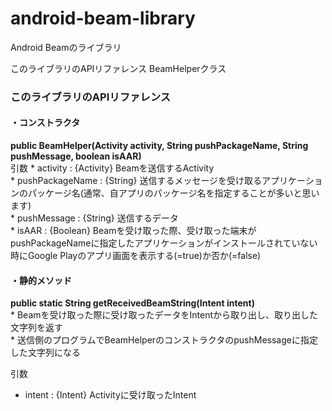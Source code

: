android-beam-library
====================

Android Beamのライブラリ

このライブラリのAPIリファレンス
BeamHelperクラス
<h3>このライブラリのAPIリファレンス</h3>
<h4>・コンストラクタ</h4>
<strong>public BeamHelper(Activity activity, String pushPackageName, String pushMessage, boolean isAAR)</strong></br>
引数
* activity : {Activity} Beamを送信するActivity</br>
* pushPackageName : {String} 送信するメッセージを受け取るアプリケーションのパッケージ名(通常、自アプリのパッケージ名を指定することが多いと思います)</br>
* pushMessage : {String} 送信するデータ</br>
* isAAR : {Boolean} Beamを受け取った際、受け取った端末がpushPackageNameに指定したアプリケーションがインストールされていない時にGoogle Playのアプリ画面を表示する(=true)か否か(=false)</br>

<h4>・静的メソッド</h4>
<strong>public static String getReceivedBeamString(Intent intent)</strong></br>
* Beamを受け取った際に受け取ったデータをIntentから取り出し、取り出した文字列を返す</br>
* 送信側のプログラムでBeamHelperのコンストラクタのpushMessageに指定した文字列になる</br>

引数</br>
* intent : {Intent} Activityに受け取ったIntent</br>

